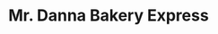 ---
title: "Mr. Danna Bakery Express"
url: /ciudad-guayana-puerto-ordaz/mr-danna-bakery-express/
shop: Süßwaren
---